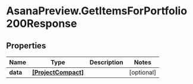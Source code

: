 # AsanaPreview.GetItemsForPortfolio200Response

## Properties

Name | Type | Description | Notes
------------ | ------------- | ------------- | -------------
**data** | [**[ProjectCompact]**](ProjectCompact.md) |  | [optional] 


